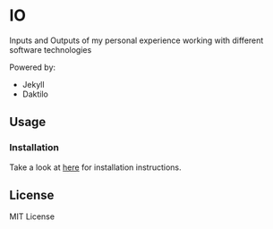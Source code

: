 # IO

Inputs and Outputs of my personal experience working with different software technologies

Powered by:

- Jekyll
- Daktilo

## Usage

### Installation

Take a look at [here](http://io.bilby91.com/posts/hello-world) for installation instructions.

## License

MIT License
